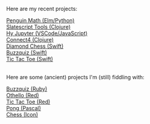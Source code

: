 Here are my recent projects:

<a href="/penguinmath">Penguin Math (Elm/Python)</a>
<br>
<a href="/slatescript-tools">Slatescript Tools (Clojure)</a>
<br>
<a href="/hy-jupyter">Hy Jupyter (VSCode/JavaScript)</a>
<br>
<a href="/connect4">Connect4 (Clojure)</a>
<br>
<a href="/diamondchess">Diamond Chess (Swift)</a>
<br>
<a href="/buzzquiz">Buzzquiz (Swift)</a>
<br>
<a href="/tictactoe">Tic Tac Toe (Swift)</a>

<br>Here are some (ancient) projects I'm (still) fiddling with:

<a href="/buzzquizrb">Buzzquiz (Ruby)</a>
<br>
<a href="/othello">Othello (Red)</a>
<br>
<a href="/tictactoe-red">Tic Tac Toe (Red)</a>
<br>
<a href="/pong">Pong (Pascal)</a>
<br>
<a href="/chess">Chess (Icon)</a>